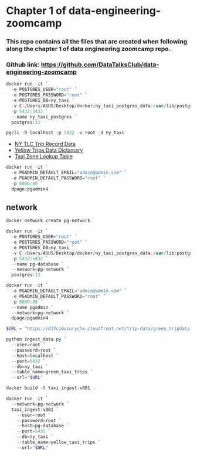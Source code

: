 # Chapter 1 of data-engineering-zoomcamp

### This repo contains all the files that are created when following along the chapter 1 of data engineering zoomcamp repo.
### Github link: https://github.com/DataTalksClub/data-engineering-zoomcamp

```powershell
docker run -it `
  -e POSTGRES_USER="root" `
  -e POSTGRES_PASSWORD="root" `
  -e POSTGRES_DB=ny_taxi `
  -v C:/Users/ASUS/Desktop/docker/ny_taxi_postgres_data:/var/lib/postgresql/data `
  -p 5432:5432 `
  --name ny_taxi_postgres `
  postgres:13
```
```powershell
pgcli -h localhost -p 5432 -u root -d ny_taxi
```

* [NY TLC Trip Record Data](https://www.nyc.gov/site/tlc/about/tlc-trip-record-data.page)
* [Yellow Trips Data Dictionary](https://www.nyc.gov/assets/tlc/downloads/pdf/data_dictionary_trip_records_yellow.pdf)
* [Taxi Zone Lookup Table](https://d37ci6vzurychx.cloudfront.net/misc/taxi_zone_lookup.csv)

```powershell
docker run -it `
  -e PGADMIN_DEFAULT_EMAIL="admin@admin.com" `
  -e PGADMIN_DEFAULT_PASSWORD="root" `
  -p 8080:80 `
  dpage/pgadmin4
```

## network
```powershell
docker network create pg-network
```
```powershell
docker run -it `
  -e POSTGRES_USER="root" `
  -e POSTGRES_PASSWORD="root" `
  -e POSTGRES_DB=ny_taxi `
  -v C:/Users/ASUS/Desktop/docker/ny_taxi_postgres_data:/var/lib/postgresql/data `
  -p 5432:5432 `
  --name pg-database `
  --network=pg-network `
  postgres:13
```
```powershell
docker run -it `
  -e PGADMIN_DEFAULT_EMAIL="admin@admin.com" `
  -e PGADMIN_DEFAULT_PASSWORD="root" `
  -p 8080:80 `
  --name pgadmin `
  --network=pg-network `
  dpage/pgadmin4
```

```powershell
$URL = "https://d37ci6vzurychx.cloudfront.net/trip-data/green_tripdata_2019-10.parquet"

python ingest_data.py `
  --user=root `
  --password=root `
  --host=localhost `
  --port=5432 `
  --db=ny_taxi `
  --table_name=green_taxi_trips `
  --url="$URL"
```

```powershell
docker build -t taxi_ingest:v001 .
```

```powershell
docker run -it `
  --network=pg-network `
  taxi_ingest:v001 `
    --user=root `
    --password=root `
    --host=pg-database `
    --port=5432 `
    --db=ny_taxi `
    --table_name=yellow_taxi_trips `
    --url="$URL"
```